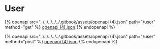 # User

{% openapi src="../../../../../.gitbook/assets/openapi (4).json" path="/user" method="get" %}
[openapi (4).json](<../../../../../.gitbook/assets/openapi (4).json>)
{% endopenapi %}

{% openapi src="../../../../../.gitbook/assets/openapi (4).json" path="/user" method="post" %}
[openapi (4).json](<../../../../../.gitbook/assets/openapi (4).json>)
{% endopenapi %}
